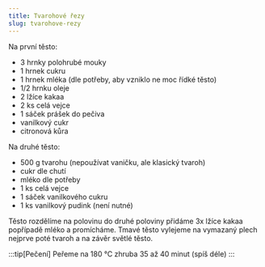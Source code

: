 ```yaml
---
title: Tvarohové řezy
slug: tvarohove-rezy
---
```


Na první těsto:

- 3 hrnky polohrubé mouky
- 1 hrnek cukru
- 1 hrnek mléka (dle potřeby, aby vzniklo ne moc řídké těsto)
- 1/2 hrnku oleje
- 2 lžíce kakaa
- 2 ks celá vejce
- 1 sáček prášek do pečiva
- vanilkový cukr
- citronová kůra

Na druhé těsto:

- 500 g tvarohu (nepoužívat vaničku, ale klasický tvaroh)
- cukr dle chutí
- mléko dle potřeby
- 1 ks celá vejce
- 1 sáček vanilkového cukru
- 1 ks vanilkový pudink (není nutné)

Těsto rozdělíme na polovinu do druhé poloviny přidáme 3x lžíce kakaa popřípadě mléko a promícháme. Tmavé těsto vylejeme
na vymazaný plech nejprve poté tvaroh a na závěr světlé těsto.

:::tip[Pečení] Peřeme na 180 °C zhruba 35 až 40 minut (spíš déle) :::
